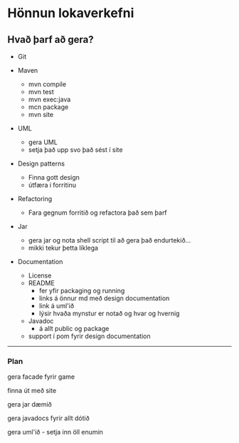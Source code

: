 
# Hönnun lokaverkefni

## Hvað þarf að gera?

- Git


- Maven
  - mvn compile
  - mvn test
  - mvn exec:java
  - mcn package
  - mvn site


- UML
  - gera UML
  - setja það upp svo það sést í site


- Design patterns
  - Finna gott design
  - útfæra í forritinu


- Refactoring
  - Fara gegnum forritið og refactora það sem þarf


- Jar
  - gera jar og nota shell script til að gera það endurtekið...
  - mikki tekur þetta líklega


- Documentation
  - License
  - README
    - fer yfir packaging og running
    - links á önnur md með design documentation
    - link á uml'ið
    - lýsir hvaða mynstur er notað og hvar og hvernig
  - Javadoc
    - á allt public og package
  - support í pom fyrir design documentation
---

### Plan

gera facade fyrir game

finna út með site 

gera jar dæmið

gera javadocs fyrir allt dótið

gera uml'ið - setja inn öll enumin